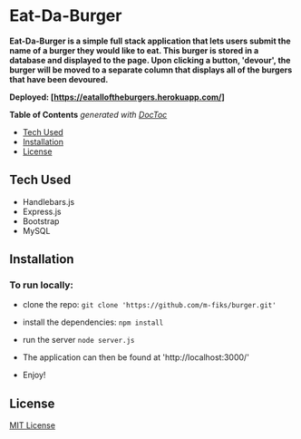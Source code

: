 # Eat-Da-Burger

**Eat-Da-Burger is a simple full stack application that lets users submit the name of a burger they would like to eat. This burger is stored in a database and displayed to the page. Upon clicking a button, 'devour', the burger will be moved to a separate column that displays all of the burgers that have been devoured.**


**Deployed: [https://eatalloftheburgers.herokuapp.com/]**

<!-- START doctoc generated TOC please keep comment here to allow auto update -->
<!-- DON'T EDIT THIS SECTION, INSTEAD RE-RUN doctoc TO UPDATE -->
**Table of Contents**  *generated with [DocToc](https://github.com/thlorenz/doctoc)*

- [Tech Used](#tech-used)
- [Installation](#installation)
- [License](#license)

<!-- END doctoc generated TOC please keep comment here to allow auto update -->

## Tech Used
- Handlebars.js
- Express.js
- Bootstrap
- MySQL

## Installation
### To run locally: 
- clone the repo:
`git clone 'https://github.com/m-fiks/burger.git'`
- install the dependencies:
`npm install`
- run the server
`node server.js`

- The application can then be found at 'http://localhost:3000/'

- Enjoy!

## License
[MIT License](https://github.com/m-fiks/burger/blob/master/LICENSE)
